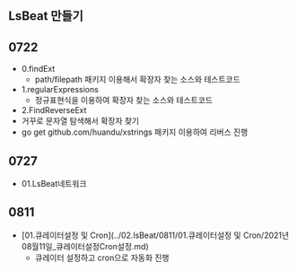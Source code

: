 ## LsBeat 만들기 
## 0722
- 0.findExt
  - path/filepath 패키지 이용해서 확장자 찾는 소스와 테스트코드
- 1.regularExpressions
  - 정규표현식을 이용하여 확장자 찾는 소스와 테스트코드
-  2.FindReverseExt
  - 거꾸로 문자열 탐색해서 확장자 찾기 
  - go get github.com/huandu/xstrings 패키지 이용하여 리버스 진행
## 0727
- 01.LsBeat네트워크

## 0811

- [01.큐레이터설정 및 Cron](../02.lsBeat/0811/01.큐레이터설정 및 Cron/2021년08월11일_큐레이터설정Cron설정.md)
  - 큐레이터 설정하고 cron으로 자동화 진행